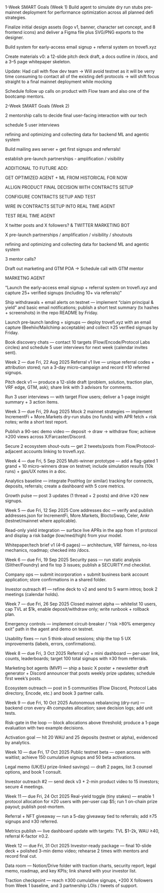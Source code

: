 1-Week SMART Goals (Week 1)
Build agent to simulate dry run stubs pre-mainnet deployment for performance optimization across all planned defi strategies.

Finalize initial design assets (logo v1, banner, character set concept, and 8 frontend icons) and deliver a Figma file plus SVG/PNG exports to the designer.

Build system for early-access email signup + referral system on trovefi.xyz

Create materials v0: a 12-slide pitch deck draft, a docs outline in /docs, and a 3–5 page whitepaper skeleton.

Update: Had call with flow dev team -> Will avoid testnet as it will be verry time consuming to contact all of the existing defi protocols -> will shift focus straight to a final mainnet deployment while mocking

Schedule follow up calls on product with Flow team and also one of the bootcamp mentors.


2-Week SMART Goals (Week 2)

2 mentorship calls to decide final user-facing interaction with our tech 

schedule 5 user interviews

refining and optimizing and collecting data for backend ML and agentic system 

Build mailing aws server + get first signups and referrals!

establish pre-launch partnerships - amplification / visibility




ADDITIONAL TO FUTURE ADD:

GET OPTIMIZED AGENT + ML FROM HISTORICAL FOR NOW

ALLIGN PRODUCT FINAL DECISION WITH CONTRACTS SETUP

CONFIGURE CONTRACTS SETUP AND TEST

WIRE IN CONTRACTS SETUP INTO REAL TIME AGENT

TEST REAL TIME AGENT

X twitter posts and X followers? & TWITTER MARKETING BOT

X pre-launch partnerships / amplification / visibility / shoutouts

refining and optimizing and collecting data for backend ML and agentic system 

3 mentor calls?

Draft out marketing and GTM POA -> Schedule call with GTM mentor

MARKETNG AGENT

“Launch the early-access email signup + referral system on trovefi.xyz and capture 25+ verified signups (including 10+ via referrals)"

Ship withdrawals + email alerts on testnet — implement “claim principal & yield” and basic email notifications; publish a short test summary (tx hashes + screenshots) in the repo README by Friday.

Launch pre-launch landing + signups — deploy trovefi.xyz with an email capture (Beehiiv/Mailchimp acceptable) and collect ≥25 verified signups by Friday.

Book discovery chats — contact 10 targets (Flow/Encode/Protocol Labs circles) and schedule 5 user interviews for next week (calendar invites sent).

Week 2 — due Fri, 22 Aug 2025
Referral v1 live — unique referral codes + attribution stored; run a 3-day micro-campaign and record ≥10 referred signups.

Pitch deck v1 — produce a 12-slide draft (problem, solution, traction plan, VRF edge, GTM, ask); share link with 3 advisors for comments.

Run 3 user interviews — with target Flow users; deliver a 1-page insight summary + 3 action items.

Week 3 — due Fri, 29 Aug 2025
Mock 2 mainnet strategies — implement IncrementFi + More.Markets dry-run stubs (no funds) with APR fetch + risk notes; write a short test report.

Publish a 90-sec demo video — deposit → draw → withdraw flow; achieve ≥200 views across X/Farcaster/Discord.

Secure 2 ecosystem shout-outs — get 2 tweets/posts from Flow/Protocol-adjacent accounts linking to trovefi.xyz.

Week 4 — due Fri, 5 Sep 2025
Multi-winner prototype — add a flag-gated 1 grand + 10 micro-winners draw on testnet; include simulation results (10k runs) + gas/UX notes in a doc.

Analytics baseline — integrate PostHog (or similar) tracking for connects, deposits, referrals; create a dashboard with 5 core metrics.

Growth pulse — post 3 updates (1 thread + 2 posts) and drive ≥20 new signups.

Week 5 — due Fri, 12 Sep 2025
Core addresses doc — verify and publish addresses.json for IncrementFi, More.Markets, BloctoSwap, Celer, Ankr (testnet/mainnet where applicable).

Read-only yield integration — surface live APRs in the app from ≥1 protocol and display a risk badge (low/med/high) from your model.

Whitepaper/tech brief v1 (4–6 pages) — architecture, VRF fairness, no-loss mechanics, roadmap; checked into /docs.

Week 6 — due Fri, 19 Sep 2025
Security pass — run static analysis (Slither/Foundry) and fix top 3 issues; publish a SECURITY.md checklist.

Company ops — submit incorporation + submit business bank account application; store confirmations in a shared folder.

Investor outreach #1 — refine deck to v2 and send to 5 warm intros; book 2 meetings (calendar holds).

Week 7 — due Fri, 26 Sep 2025
Closed mainnet alpha — whitelist 10 users, cap TVL at $1k, enable deposit/withdraw only; write runbook + rollback plan.

Emergency controls — implement circuit-breaker / “risk >80% emergency exit” path in the agent and demo on testnet.

Usability fixes — run 5 think-aloud sessions; ship the top 5 UX improvements (labels, errors, confirmations).

Week 8 — due Fri, 3 Oct 2025
Referral v2 + mini dashboard — per-user link, counts, leaderboards; target 100 total signups with ≥30 from referrals.

Marketing bot agents (MVP) — ship a basic X poster + newsletter draft generator + Discord announcer that posts weekly prize updates; schedule first week’s posts.

Ecosystem outreach — post in 5 communities (Flow Discord, Protocol Labs directory, Encode, etc.) and book 3 partner calls.

Week 9 — due Fri, 10 Oct 2025
Autonomous rebalancing (dry-run) — backend cron every 4h computes allocation; save decision logs; add unit tests.

Risk-gate in the loop — block allocations above threshold; produce a 1-page evaluation with two example decisions.

Activation goal — hit 20 WAU and 25 deposits (testnet or alpha), evidenced by analytics.

Week 10 — due Fri, 17 Oct 2025
Public testnet beta — open access with waitlist; achieve 150 cumulative signups and 50 beta activations.

Legal memo (UK/EU prize-linked savings) — draft 2 pages, list 3 counsel options, and book 1 consult.

Investor outreach #2 — send deck v3 + 2-min product video to 15 investors; secure 4 meetings.

Week 11 — due Fri, 24 Oct 2025
Real-yield toggle (tiny stakes) — enable 1 protocol allocation for ≤20 users with per-user cap $5; run 1 on-chain prize payout; publish post-mortem.

Referral + NFT giveaway — run a 5-day giveaway tied to referrals; add ≥75 signups and ≥30 referred.

Metrics publish — live dashboard update with targets: TVL $1–2k, WAU ≥40, referral K-factor ≥0.2.

Week 12 — due Fri, 31 Oct 2025
Investor-ready package — final 10-slide deck + polished 3-min demo video; rehearse 2 times with mentors and record final cut.

Data room — Notion/Drive folder with traction charts, security report, legal memo, roadmap, and key KPIs; link shared with your investor list.

Traction checkpoint — reach ≥300 cumulative signups, +200 X followers from Week 1 baseline, and 3 partnership LOIs / tweets of support.